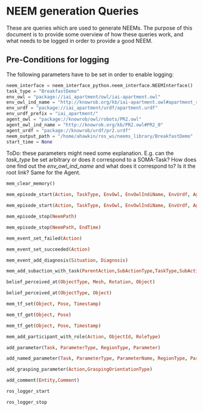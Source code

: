 # NEEM generation Queries
These are queries which are used to generate NEEMs. The purpose of this document is to provide some overview of how these queries work, and what needs to be logged in order to provide a good NEEM.

## Pre-Conditions for logging
The following parameters have to be set in order to enable logging:
```python
neem_interface = neem_interface_python.neem_interface.NEEMInterface()
task_type = "BreakfastDemo"
env_owl = "package://iai_apartment/owl/iai-apartment.owl"
env_owl_ind_name = "http://knowrob.org/kb/iai-apartment.owl#apartment_root" # ind = individual
env_urdf = "package://iai_apartment/urdf/apartment.urdf"
env_urdf_prefix = "iai_apartment/"
agent_owl = "package://knowrob/owl/robots/PR2.owl"
agent_owl_ind_name = "http://knowrob.org/kb/PR2.owl#PR2_0"
agent_urdf = "package://knowrob/urdf/pr2.urdf"
neem_output_path = "/home/ahawkin/ros_ws/neems_library/BreakfastDemo"
start_time = None
```
ToDo: these parameters might need some explanation. E.g. can the *task_type* be set arbitrary or does it correspond to a SOMA-Task?
How does one find out the *env_owl_ind_name* and what does it correspond to? Is it the root link? Same for the Agent. 


```prolog
mem_clear_memory()
```

```prolog
mem_episode_start(Action, TaskType, EnvOwl, EnvOwlIndiName, EnvUrdf, AgentOwl, AgentOwlIndiName, AgentUrdf)
```

```prolog
mem_episode_start(Action, TaskType, EnvOwl, EnvOwlIndiName, EnvUrdf, AgentOwl, AgentOwlIndiName, AgentUrdf, StartTime)
```

```prolog
mem_episode_stop(NeemPath)
```

```prolog
mem_episode_stop(NeemPath, EndTime) 
```

```prolog
mem_event_set_failed(Action)
```

```prolog
mem_event_set_succeeded(Action)
```

```prolog
mem_event_add_diagnosis(Situation, Diagnosis)
```

```prolog
mem_add_subaction_with_task(ParentAction,SubActionType,TaskType,SubAction)
```

```prolog
belief_perceived_at(ObjectType, Mesh, Rotation, Object)
```

```prolog
belief_perceived_at(ObjectType, Object)
```

```prolog
mem_tf_set(Object, Pose, Timestamp)
```

```prolog
mem_tf_get(Object, Pose)
```

```prolog
mem_tf_get(Object, Pose, Timestamp)
```

```prolog
mem_add_participant_with_role(Action, ObjectId, RoleType)
```

```prolog
add_parameter(Task, ParameterType, RegionType, Parameter)
```

```prolog
add_named_parameter(Task, ParameterType, ParameterName, RegionType, Parameter) 
```

```prolog
add_grasping_parameter(Action,GraspingOrientationType)
```

```prolog
add_comment(Entity,Comment)
```

```prolog
ros_logger_start
```

```prolog
ros_logger_stop
```

